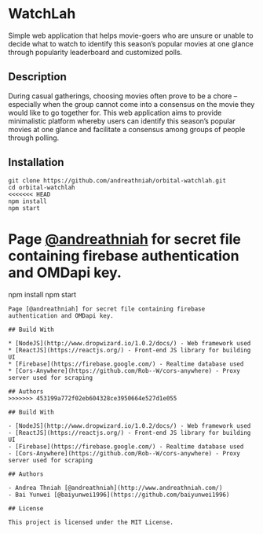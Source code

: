 # WatchLah

Simple web application that helps movie-goers who are unsure or unable to decide what to watch to identify this season’s popular movies at one glance through popularity leaderboard and customized polls.

## Description

During casual gatherings, choosing movies often prove to be a chore – especially when the group cannot come into a consensus on the movie they would like to go together for. This web application aims to provide minimalistic platform whereby users can identify this season’s popular movies at one glance and facilitate a consensus among groups of people through polling.

## Installation

```
git clone https://github.com/andreathniah/orbital-watchlah.git
cd orbital-watchlah
<<<<<<< HEAD
npm install
npm start
```

Page [@andreathniah](http://www.andreathniah.com/) for secret file containing firebase authentication and OMDapi key.
=======
npm install 
npm start
```
Page [@andreathniah] for secret file containing firebase authentication and OMDapi key.

## Build With

* [NodeJS](http://www.dropwizard.io/1.0.2/docs/) - Web framework used
* [ReactJS](https://reactjs.org/) - Front-end JS library for building UI 
* [Firebase](https://firebase.google.com/) - Realtime database used
* [Cors-Anywhere](https://github.com/Rob--W/cors-anywhere) - Proxy server used for scraping

## Authors
>>>>>>> 453199a772f02eb604328ce3950664e527d1e055

## Build With

- [NodeJS](http://www.dropwizard.io/1.0.2/docs/) - Web framework used
- [ReactJS](https://reactjs.org/) - Front-end JS library for building UI
- [Firebase](https://firebase.google.com/) - Realtime database used
- [Cors-Anywhere](https://github.com/Rob--W/cors-anywhere) - Proxy server used for scraping

## Authors

- Andrea Thniah [@andreathniah](http://www.andreathniah.com/)
- Bai Yunwei [@baiyunwei1996](https://github.com/baiyunwei1996)

## License

This project is licensed under the MIT License.

